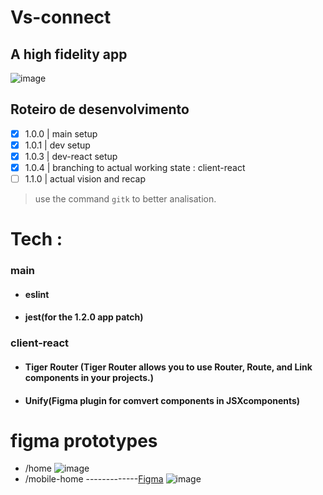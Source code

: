 # Vs-connect 

## A high fidelity app

![image](https://github.com/97revenge/vs-connect/assets/80254945/cc817514-c6b9-45e9-8b9d-c2d9cc3ca65c)

## **Roteiro de desenvolvimento**

- [x]   1.0.0 | main  setup 
- [x]  1.0.1 | dev setup 
- [x]  1.0.3 | dev-react setup 
- [x]  1.0.4 | branching to actual working state : client-react 
- [ ]  1.1.0 | actual vision and recap 
 > use the command ``gitk`` to better analisation. 


# Tech :
### main
- #### eslint 
- #### jest(for the 1.2.0 app patch)
### client-react
- #### Tiger Router (Tiger Router allows you to use Router, Route, and Link components in your projects.)
- #### Unify(Figma plugin for comvert components in JSXcomponents)


# figma prototypes 
- /home
![image](https://user-images.githubusercontent.com/80254945/229898599-d02224f0-f6eb-4404-b1b7-ada2038f9922.png)
- /mobile-home -------------[Figma](http://https://www.figma.com/file/6khinzowdFkFD1ikyQNawW/VS-Connect-by-Matheus-Henrique?node-id=1-2&t=Cj6hju7V9u6oLMz2-0 "figma link")
![image](https://user-images.githubusercontent.com/80254945/229898542-d5b7edcd-8807-4017-92cf-939e126e648c.png)



                





